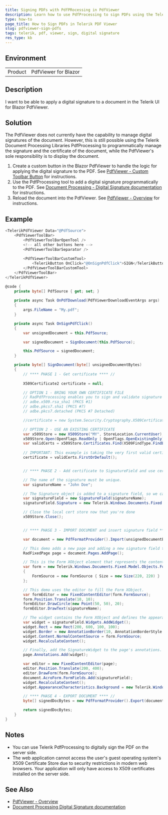 ```yaml
---
title: Signing PDFs with PdfPRocessing in PdfViewer
description: Learn how to use PdfProcessing to sign PDFs using the Telerik PdfViewer in a web application.
type: how-to
page_title: How to Sign PDFs in Telerik PDF Viewer
slug: pdfviewer-sign-pdfs
tags: telerik, pdf, viewer, sign, digital signature
res_type: kb
---
```


## Environment

<table>
    <tbody>
        <tr>
            <td>Product</td>
            <td>PdfViewer for Blazor</td>
        </tr>
    </tbody>
</table>

## Description

I want to be able to apply a digital signature to a document in the Telerik UI for Blazor PdfViewer.

## Solution

The PdfViewer does not currently have the capability to manage digital signatures of the document. However, this is still possible using the Telerik Document Processing Libraries PdfProcessing to programmatically manage the signature and the certificate of the document, while the PdfViewer's sole responsibility is to display the document.

1. Create a custom button in the Blazor PdfViewer to handle the logic for applying the digital signature to the PDF. See [PdfViewer - Custom Toolbar Button](https://docs.telerik.com/blazor-ui/components/pdfviewer/toolbar#custom-tools) for instructions.
2. Use the PdfProcessing tool to add a digital signature programmatically to the PDF. See [Document Processing - Digital Signature documentation](https://docs.telerik.com/devtools/document-processing/libraries/radpdfprocessing/features/digital-signature) for instructions.
3. Reload the document into the PdfViewer. See [PdfViewer - Overview](https://docs.telerik.com/blazor-ui/components/pdfviewer/overview) for instructions.


## Example

<div class="skip-repl"></div>

````C#
<TelerikPdfViewer Data="@PdfSource">
    <PdfViewerToolBar>
        <PdfViewerToolBarOpenTool />
        <!-- all other buttons here -->
		<PdfViewerToolBarSeparator />
		
		<PdfViewerToolBarCustomTool>
            <TelerikButton OnClick="@OnSignPdfClick">SIGN</TelerikButton>
        </PdfViewerToolBarCustomTool>
    </PdfViewerToolBar>
</TelerikPdfViewer>

@code {
    private byte[] PdfSource { get; set; }
	
	private async Task OnPdfDownload(PdfViewerDownloadEventArgs args)
    {
        args.FileName = "My.pdf";
    }

    private async Task OnSignPdfClick()
    {
        var unsignedDocument = this.PdfSource;

        var signedDocument = SignDocument(this.PdfSource);

        this.PdfSource = signedDocument;
    }

	private byte[] SignDocument(byte[] unsignedDocumentBytes)
	{
        // **** PHASE 1 - Get certificate **** //
		
		X509Certificate2 certificate = null;

		// OPTION 1 - BRING YOUR OWN CERTIFICATE FILE
        // RadPdfProcessing enables you to sign and validate signature fields using standard signature encodings
        // adbe.x509.rsa_sha1 (PKCS #1)
        // adbe.pkcs7.sha1 (PKCS #7)
        // adbe.pkcs7.detached (PKCS #7 Detached)

		//certificate = new System.Security.Cryptography.X509Certificates.X509Certificate2(certificateFilePath, certificateFilePassword);

		// OPTION 2 - USE AN EXISTING CERTIFICATE
		var x509Store = new X509Store("MY", StoreLocation.CurrentUser);
		x509Store.Open(OpenFlags.ReadOnly | OpenFlags.OpenExistingOnly);
		var validCerts = x509Store.Certificates.Find(X509FindType.FindByTimeValid, DateTime.Now, false);
		
		// IMPORTANT: This example is taking the very first valid certificate. In a real app, you will selected the cert you want to sign the document with.
		certificate = validCerts.FirstOrDefault();


        // **** PHASE 2 - Add certificate to SignatureField and use certificate **** //

        // The name of the signature must be unique.
        var signatureName = "John Doe";

        // The Signature object is added to a signature field, so we can add a visualization to it.
		var signatureField = new SignatureField(signatureName);
		signatureField.Signature = new Telerik.Windows.Documents.Fixed.Model.DigitalSignatures.Signature(certificate);

        // Close the local cert store now that you're done
        x509Store.Close();


        // **** PHASE 3 - IMPORT DOCUMENT and insert signature field **** //

        var document = new PdfFormatProvider().Import(unsignedDocumentBytes);

        // This demo adds a new page and adding a new signature field there. If your document already has a signature field, you can search for it instead.
        RadFixedPage page = document.Pages.AddPage();

        // This is the Form XObject element that represents the contents of the signature field.
        var form = new Telerik.Windows.Documents.Fixed.Model.Objects.Form
        {
            FormSource = new FormSource { Size = new Size(220, 220) }
        };

        // This demo uses the editor to fill the Form XObject.
        var formEditor = new FixedContentEditor(form.FormSource);
        form.Position.Translate(10, 10);
        formEditor.DrawCircle(new Point(50, 50), 20);
        formEditor.DrawText(signatureName);

		// The widget contains the Form XObject and defines the appearance of the signature field.
		var widget = signatureField.Widgets.AddWidget();
		widget.Rect = new Rect(200, 600, 100, 100);
		widget.Border = new AnnotationBorder(10, AnnotationBorderStyle.Solid, null);
		widget.Content.NormalContentSource = form.FormSource;
		widget.RecalculateContent();

        // Finally, add the SignatureWidget to the page's annotations.
		page.Annotations.Add(widget);

		var editor = new FixedContentEditor(page);
		editor.Position.Translate(200, 400);
		editor.DrawForm(form.FormSource);
		document.AcroForm.FormFields.Add(signatureField);
		widget.RecalculateContent();
		widget.AppearanceCharacteristics.Background = new Telerik.Windows.Documents.Fixed.Model.ColorSpaces.RgbColor(255, 0, 0);

        // **** PHASE 4 - EXPORT DOCUMENT **** //
        byte[] signedDocBytes = new PdfFormatProvider().Export(document);

        return signedDocBytes;
    }
}
````

## Notes

- You can use Telerik PdfProcessing to digitally sign the PDF on the server side.
- The web application cannot access the user's guest operating system's X509 Certificate Store due to security restrictions in modern web browsers. Your application will only have access to X509 certificates installed on the server side. 

## See Also

- [PdfViewer - Overview](https://docs.telerik.com/blazor-ui/components/pdfviewer/overview)
- [Document Processing Digital Signature documentation](https://docs.telerik.com/devtools/document-processing/libraries/radpdfprocessing/features/digital-signature)
